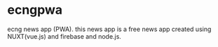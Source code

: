 # ecngpwa
ecng news app (PWA). this news app is a free news app created using NUXT(vue.js) and firebase and node.js.
